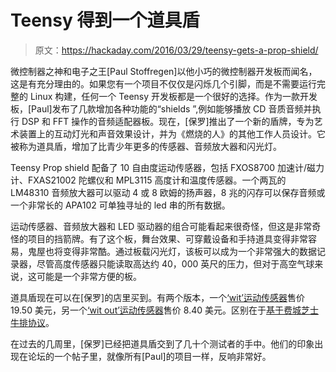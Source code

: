 # Teensy 得到一个道具盾

> 原文：<https://hackaday.com/2016/03/29/teensy-gets-a-prop-shield/>

微控制器之神和电子之王[Paul Stoffregen]以他小巧的微控制器开发板而闻名，这是有充分理由的。如果您有一个项目不仅仅是闪烁几个引脚，而是不需要运行完整的 Linux 构建，任何一个 Teensy 开发板都是一个很好的选择。作为一款开发板，[Paul]发布了几款增加各种功能的“shields ”,例如能够播放 CD 音质音频并执行 DSP 和 FFT 操作的音频适配器板。现在，[保罗]推出了一个新的盾牌，专为艺术装置上的互动灯光和声音效果设计，并为《燃烧的人》的其他工作人员设计。它被称为道具盾，增加了比青少年更多的传感器、音频放大器和闪光灯。

Teensy Prop shield 配备了 10 自由度运动传感器，包括 FXOS8700 加速计/磁力计、FXAS21002 陀螺仪和 MPL3115 高度计和温度传感器。一个两瓦的 LM48310 音频放大器可以驱动 4 或 8 欧姆的扬声器，8 兆的闪存可以保存音频或一个非常长的 APA102 可单独寻址的 led 串的所有数据。

运动传感器、音频放大器和 LED 驱动器的组合可能看起来很奇怪，但这是非常奇怪的项目的挡箭牌。有了这个板，舞台效果、可穿戴设备和手持道具变得非常容易，鬼屋也将变得非常酷。通过板载闪光灯，该板可以成为一个非常强大的数据记录器，尽管高度传感器只能读取高达约 40，000 英尺的压力，但对于高空气球来说，这可能是一个非常方便的板。

道具盾现在可以在[保罗]的店里买到。有两个版本，一个[‘wit’运动传感器](http://www.pjrc.com/store/prop_shield.html)售价 19.50 美元，另一个[‘wit out’运动传感器](http://www.pjrc.com/store/prop_shield_lowcost.html)售价 8.40 美元。区别在于[基于费城芝士牛排协议](https://forum.pjrc.com/threads/33328-Prop-Shield-Beta-Test?s=3aa5881c2a533aaffe46076eaaf2d281&p=98258&viewfull=1#post98258)。

在过去的几周里，[保罗]已经把道具盾交到了几十个测试者的手中。他们的印象出现在论坛的一个帖子里，就像所有[Paul]的项目一样，反响非常好。